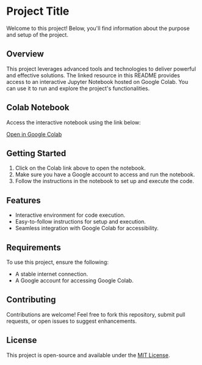 # Project Title

Welcome to this project! Below, you'll find information about the purpose and setup of the project.

## Overview

This project leverages advanced tools and technologies to deliver powerful and effective solutions. The linked resource in this README provides access to an interactive Jupyter Notebook hosted on Google Colab. You can use it to run and explore the project's functionalities.

## Colab Notebook

Access the interactive notebook using the link below:

[Open in Google Colab](https://colab.research.google.com/drive/1KfqWpn2867S1z-AmrA-XWkcZQpr-WoX)

## Getting Started

1. Click on the Colab link above to open the notebook.
2. Make sure you have a Google account to access and run the notebook.
3. Follow the instructions in the notebook to set up and execute the code.

## Features

- Interactive environment for code execution.
- Easy-to-follow instructions for setup and execution.
- Seamless integration with Google Colab for accessibility.

## Requirements

To use this project, ensure the following:
- A stable internet connection.
- A Google account for accessing Google Colab.

## Contributing

Contributions are welcome! Feel free to fork this repository, submit pull requests, or open issues to suggest enhancements.

## License

This project is open-source and available under the [MIT License](LICENSE).
